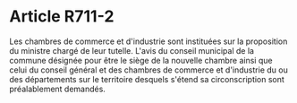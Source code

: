 # Article R711-2

Les chambres de commerce et d'industrie sont instituées sur la proposition du ministre chargé de leur tutelle. L'avis du conseil municipal de la commune désignée pour être le siège de la nouvelle chambre ainsi que celui du conseil général et des chambres de commerce et d'industrie du ou des départements sur le territoire desquels s'étend sa circonscription sont préalablement demandés.
